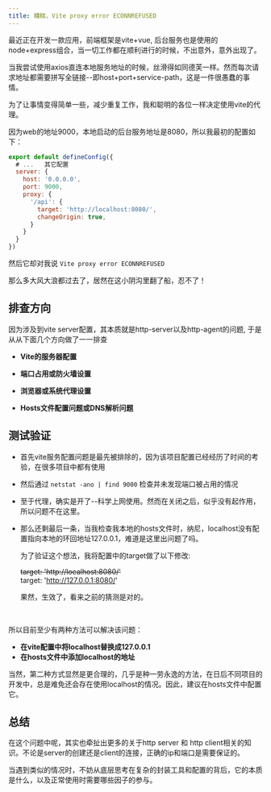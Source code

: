 ```yaml
---
title: 糟糕，Vite proxy error ECONNREFUSED
--- 
```


最近正在开发一款应用，前端框架是vite+vue, 后台服务也是使用的node+express组合，当一切工作都在顺利进行的时候，不出意外，意外出现了。

当我尝试使用axios直连本地服务地址的时候，丝滑得如同德芙一样。然而每次请求地址都需要拼写全链接--即host+port+service-path，这是一件很愚蠢的事情。

为了让事情变得简单一些，减少重复工作，我和聪明的各位一样决定使用vite的代理。

因为web的地址9000，本地启动的后台服务地址是8080，所以我最初的配置如下：

``` javascript
export default defineConfig({
  # ...   其它配置
  server: {
    host: '0.0.0.0',
    port: 9000,
    proxy: {
      '/api': {
        target: 'http://localhost:8080/',
        changeOrigin: true,
      }
    }
  }
})

```

然后它却对我说 `Vite proxy error ECONNREFUSED`

那么多大风大浪都过去了，居然在这小阴沟里翻了船，忍不了！

## 排查方向
因为涉及到vite server配置，其本质就是http-server以及http-agent的问题,  于是从从下面几个方向做了一一排查

- **Vite的服务器配置**

- **端口占用或防火墙设置**

- **浏览器或系统代理设置**

- ​**Hosts文件配置问题或DNS解析问题**


## 测试验证
- 首先vite服务配置问题是最先被排除的，因为该项目配置已经经历了时间的考验，在很多项目中都有使用

- 然后通过 `netstat -ano | find 9000` 检查并未发现端口被占用的情况

- 至于代理，确实是开了--科学上网使用。然而在关闭之后，似乎没有起作用，所以问题不在这里。

- 那么还剩最后一条，当我检查我本地的hosts文件时，纳尼，localhost没有配置指向本地的环回地址127.0.0.1，难道是这里出问题了吗。

  为了验证这个想法，我将配置中的target做了以下修改:

  ~~target: 'http://localhost:8080/'~~ </br>
    target: 'http://127.0.0.1:8080/'

  果然，生效了，看来之前的猜测是对的。

</br>

所以目前至少有两种方法可以解决该问题：

  - **在vite配置中将localhost替换成127.0.0.1**
  - **在hosts文件中添加localhost的地址**

当然，第二种方式显然是更合理的，几乎是种一劳永逸的方法，在日后不同项目的开发中，总是难免还会存在使用localhost的情况。因此，建议在hosts文件中配置它。

## 总结
在这个问题中呢，其实也牵扯出更多的关于http server 和 http client相关的知识。不论是server的创建还是client的连接，正确的ip和端口是需要保证的。

当遇到类似的情况时，不妨从底层思考在复杂的封装工具和配置的背后，它的本质是什么，以及正常使用时需要哪些因子的参与。